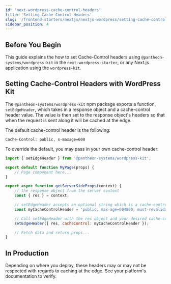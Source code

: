 ```yaml
---
id: 'next-wordpress-cache-control-headers'
title: 'Setting Cache-Control Headers'
slug: '/frontend-starters/nextjs/nextjs-wordpress/setting-cache-control-headers'
sidebar_position: 4
---
```


## Before You Begin

This guide explains the how to set Cache-Control headers using
`@pantheon-systems/wordpress-kit` in the `next-wordpress-starter`, or any
Next.js application using the `wordpress-kit`.

## Setting Cache-Control Headers with WordPress Kit

The `@pantheon-systems/wordpress-kit` npm package exports a function,
`setEdgeHeader`, which takes in a response object and a cache-control header
value. The value is then set to the response object's headers so that when the
request is sent along it will be cached at the edge.

The default cache-control header is the following:

```http
Cache-Control: public, s-maxage=600
```

To override the default, you may pass in your own cache-control header:

```jsx title=pages/example/index.js
import { setEdgeHeader } from '@pantheon-systems/wordpress-kit';

export default function MyPage(props) {
	// Page component here...
}

export async function getServerSideProps(context) {
	// the response object from the server context
	const { res } = context;

	// setEdgeHeader accepts an optional string which is a cache-control header
	const myCacheControlHeader = 'public, max-age=604800, must-revalidate';

	// Call setEdgeHeader with the res object and your desired cache-control header
	setEdgeHeader({ res, cacheControl: myCacheControlHeader });

	// Fetch data and return props...
}
```

## In Production

Depending on where you deploy, these headers may or may not be respected with
regards to caching at the edge. See your platform's documentation to verify.
